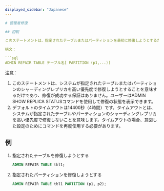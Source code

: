 ```yaml
---
displayed_sidebar: "Japanese"
---

# 管理者修復

## 説明

このステートメントは、指定されたテーブルまたはパーティションを最初に修復しようとするために使用されます。

構文：

```sql
ADMIN REPAIR TABLE テーブル名[ PARTITION (p1,...)]
```

注意：

1. このステートメントは、システムが指定されたテーブルまたはパーティションのシャーディングレプリカを高い優先度で修復しようとすることを意味するだけであり、修復が成功する保証はありません。ユーザーはADMIN SHOW REPLICA STATUSコマンドを使用して修復の状態を表示できます。
2. デフォルトのタイムアウトは14400秒（4時間）です。タイムアウトとは、システムが指定されたテーブルやパーティションのシャーディングレプリカを高い優先度で修復しないことを意味します。タイムアウトの場合、意図した設定のためにコマンドを再度使用する必要があります。

## 例

1. 指定されたテーブルを修復しようとする

    ```sql
    ADMIN REPAIR TABLE tbl1;
    ```

2. 指定されたパーティションを修復しようとする

    ```sql
    ADMIN REPAIR TABLE tbl1 PARTITION (p1, p2);
    ```
```